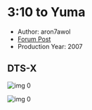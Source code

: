 # 3:10 to Yuma

* Author: aron7awol
* [Forum Post](https://www.avsforum.com/threads/bass-eq-for-filtered-movies.2995212/post-57003960)
* Production Year: 2007

## DTS-X

![img 0](https://i.imgur.com/a75uCUq.jpg)

![img 0](https://i.imgur.com/2YQwMVF.jpg)

